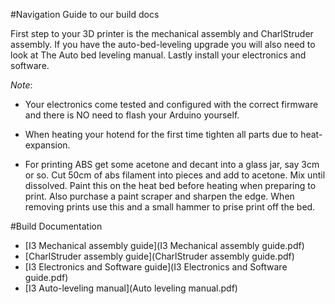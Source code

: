 #Navigation Guide to our build docs

First step to your 3D printer is the mechanical assembly and CharlStruder assembly.
If you have the auto-bed-leveling upgrade you will also need to look at The Auto bed leveling manual.
Lastly install your electronics and software.


_Note_:

* Your electronics come tested and configured with the correct firmware and there
is NO need to flash your Arduino yourself.

* When heating your hotend for the first time tighten all parts due to heat-expansion.

* For printing ABS get some acetone and decant into a glass jar, say 3cm or so.
Cut 50cm of abs filament into pieces and add to acetone. Mix until dissolved.
Paint this on the heat bed before heating when preparing to print. Also purchase
a paint scraper and sharpen the edge. When removing prints use this and a
small hammer to prise print off the bed.


#Build Documentation

* [I3 Mechanical assembly guide](I3 Mechanical assembly guide.pdf)
* [CharlStruder assembly guide](CharlStruder assembly guide.pdf)
* [I3 Electronics and Software guide](I3 Electronics and Software guide.pdf)
* [I3 Auto-leveling manual](Auto leveling manual.pdf)
